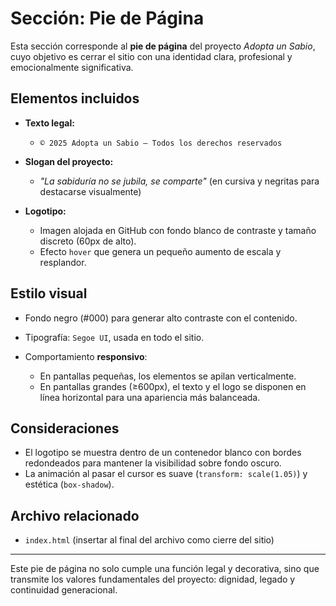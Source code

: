 # Sección: Pie de Página

Esta sección corresponde al **pie de página** del proyecto *Adopta un Sabio*, cuyo objetivo es cerrar el sitio con una identidad clara, profesional y emocionalmente significativa.

## Elementos incluidos

* **Texto legal:**

  * `© 2025 Adopta un Sabio — Todos los derechos reservados`
* **Slogan del proyecto:**

  * *"La sabiduría no se jubila, se comparte"* (en cursiva y negritas para destacarse visualmente)
* **Logotipo:**

  * Imagen alojada en GitHub con fondo blanco de contraste y tamaño discreto (60px de alto).
  * Efecto `hover` que genera un pequeño aumento de escala y resplandor.

## Estilo visual

* Fondo negro (#000) para generar alto contraste con el contenido.
* Tipografía: `Segoe UI`, usada en todo el sitio.
* Comportamiento **responsivo**:

  * En pantallas pequeñas, los elementos se apilan verticalmente.
  * En pantallas grandes (≥600px), el texto y el logo se disponen en línea horizontal para una apariencia más balanceada.

## Consideraciones

* El logotipo se muestra dentro de un contenedor blanco con bordes redondeados para mantener la visibilidad sobre fondo oscuro.
* La animación al pasar el cursor es suave (`transform: scale(1.05)`) y estética (`box-shadow`).

## Archivo relacionado

* `index.html` (insertar al final del archivo como cierre del sitio)

---

Este pie de página no solo cumple una función legal y decorativa, sino que transmite los valores fundamentales del proyecto: dignidad, legado y continuidad generacional.
